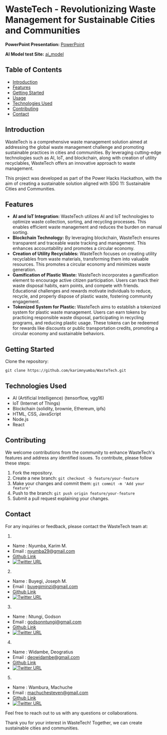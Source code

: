 # WasteTech - Revolutionizing Waste Management for Sustainable Cities and Communities

**PowerPoint Presentation:** [PowerPoint](https://docs.google.com/presentation/d/1jPn_V83zIZSk11jzELJZFpbcUVdhR9zVyQSJ5SSaabE/edit?usp=drivesdk)

**AI Model test Site:** [ai_model](http://wastemanage.azurewebsites.net/)
## Table of Contents

- [Introduction](#introduction)
- [Features](#features)
- [Getting Started](#getting-started)
- [Usage](#usage)
- [Technologies Used](#technologies-used)
- [Contributing](#contributing)
- [Contact](#contact)

## Introduction

WasteTech is a comprehensive waste management solution aimed at addressing the global waste management challenge and promoting sustainable practices in cities and communities. By leveraging cutting-edge technologies such as AI, IoT, and blockchain, along with creation of utility recyclables, WasteTech offers an innovative approach to waste management.

This project was developed as part of the Power Hacks Hackathon, with the aim of creating a sustainable solution aligned with SDG 11: Sustainable Cities and Communities.

## Features

- **AI and IoT Integration:** WasteTech utilizes AI and IoT technologies to optimize waste collection, sorting, and recycling processes. This enables efficient waste management and reduces the burden on manual sorting.
- **Blockchain Technology:** By leveraging blockchain, WasteTech ensures transparent and traceable waste tracking and management. This enhances accountability and promotes a circular economy.
- **Creation of Utility Recyclables:** WasteTech focuses on creating utility recyclables from waste materials, transforming them into valuable resources. This promotes a circular economy and minimizes waste generation.
- **Gamification of Plastic Waste:** WasteTech incorporates a gamification element to encourage active citizen participation. Users can track their waste disposal habits, earn points, and compete with friends. Educational challenges and rewards motivate individuals to reduce, recycle, and properly dispose of plastic waste, fostering community engagement.
- **Tokenized System for Plastic:** WasteTech aims to establish a tokenized system for plastic waste management. Users can earn tokens by practicing responsible waste disposal, participating in recycling programs, and reducing plastic usage. These tokens can be redeemed for rewards like discounts or public transportation credits, promoting a circular economy and sustainable behaviors.

## Getting Started

Clone the repository:

```
git clone https://github.com/karimnyumba/WasteTech.git
```

## Technologies Used

- AI (Artificial Intelligence) (tensorflow, vgg16)
- IoT (Internet of Things)
- Blockchain (solidity, brownie, Ethereum, ipfs)
- HTML, CSS, JavaScript
- Node.js
- React

## Contributing

We welcome contributions from the community to enhance WasteTech's features and address any identified issues. To contribute, please follow these steps:

1. Fork the repository.
2. Create a new branch: `git checkout -b feature/your-feature`
3. Make your changes and commit them: `git commit -m 'Add your feature'`
4. Push to the branch: `git push origin feature/your-feature`
5. Submit a pull request explaining your changes.

## Contact

For any inquiries or feedback, please contact the WasteTech team at:

1.

- Name : Nyumba, Karim M.
- Email : <nyumba29@gmail.com>
- [Github Link](https://github.com/karimnyumba)
- [![Twitter URL](https://img.shields.io/twitter/url/https/twitter.com/karimnyumba.svg?style=social&label=Follow%20%40karimnyumba)](https://twitter.com/karimnyumba)

2.

- Name : Buyegi, Joseph M.
- Email : <buyegiminzi@gmail.com>
- [Github Link](https://github.com/Rasta669)
- [![Twitter URL](https://img.shields.io/twitter/url/https/twitter.com/bujo_rasta.svg?style=social&label=Follow%20%40bujo_rasta)](https://twitter.com/bujo_rasta)

3.

- Name : Ntungi, Godson
- Email : <godsonntungi@gmail.com>
- [Github Link](https://github.com/GodsonNtungi)
- [![Twitter URL](https://img.shields.io/twitter/url/https/twitter.com/ntungi.svg?style=social&label=Follow%20%40ntungi)](https://twitter.com/ntungi)

4.

- Name : Widambe, Deogratius
- Email : <deowidambe@gmail.com>
- [Github Link](https://github.com/widambedeograss)
- [![Twitter URL](https://img.shields.io/twitter/url/https/twitter.com/widambedeo.svg?style=social&label=Follow%20%40widambedeo)](https://twitter.com/widambedeo)

5.

- Name : Wambura, Machuche
- Email : <machuchesteven@gmail.com>
- [Github Link](https://github.com/machuchesteven)
- [![Twitter URL](https://img.shields.io/twitter/url/https/twitter.com/machuofmarch.svg?style=social&label=Follow%20%40machuofmarch)](https://twitter.com/machuofmarch)

Feel free to reach out to us with any questions or collaborations.

Thank you for your interest in WasteTech! Together, we can create sustainable cities and communities.
